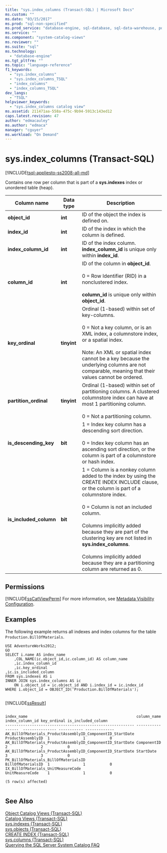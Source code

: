 ```yaml
---
title: "sys.index_columns (Transact-SQL) | Microsoft Docs"
ms.custom: ""
ms.date: "03/15/2017"
ms.prod: "sql-non-specified"
ms.prod_service: "database-engine, sql-database, sql-data-warehouse, pdw"
ms.service: ""
ms.component: "system-catalog-views"
ms.reviewer: ""
ms.suite: "sql"
ms.technology: 
  - "database-engine"
ms.tgt_pltfrm: ""
ms.topic: "language-reference"
f1_keywords: 
  - "sys.index_columns"
  - "sys.index_columns_TSQL"
  - "index_columns"
  - "index_columns_TSQL"
dev_langs: 
  - "TSQL"
helpviewer_keywords: 
  - "sys.index_columns catalog view"
ms.assetid: 211471aa-558a-475c-9b94-5913c143ed12
caps.latest.revision: 47
author: "edmacauley"
ms.author: "edmaca"
manager: "cguyer"
ms.workload: "On Demand"
---
```

# sys.index_columns (Transact-SQL)
[!INCLUDE[tsql-appliesto-ss2008-all-md](../../includes/tsql-appliesto-ss2008-all-md.md)]

  Contains one row per column that is part of a **sys.indexes** index or unordered table (heap).  
  
|Column name|Data type|Description|  
|-----------------|---------------|-----------------|  
|**object_id**|**int**|ID of the object the index is defined on.|  
|**index_id**|**int**|ID of the index in which the column is defined.|  
|**index_column_id**|**int**|ID of the index column. **index_column_id** is unique only within **index_id**.|  
|**column_id**|**int**|ID of the column in **object_id**.<br /><br /> 0 = Row Identifier (RID) in a nonclustered index.<br /><br /> **column_id** is unique only within **object_id**.|  
|**key_ordinal**|**tinyint**|Ordinal (1-based) within set of key-columns.<br /><br /> 0 = Not a key column, or is an XML index, a columnstore index, or a spatial index.<br /><br /> Note: An XML or spatial index cannot be a key because the underlying columns are not comparable, meaning that their values cannot be ordered.|  
|**partition_ordinal**|**tinyint**|Ordinal (1-based) within set of partitioning columns. A clustered columnstore index can have at most 1 partitioning column.<br /><br /> 0 = Not a partitioning column.|  
|**is_descending_key**|**bit**|1 = Index key column has a descending sort direction.<br /><br /> 0 = Index key column has an ascending sort direction, or the column is part of a columnstore or hash index.|  
|**is_included_column**|**bit**|1 = Column is a nonkey column added to the index by using the CREATE INDEX INCLUDE clause, or the column is part of a columnstore index.<br /><br /> 0 = Column is not an included column.<br /><br /> Columns implicitly added because they are part of the clustering key are not listed in **sys.index_columns**.<br /><br /> Columns implicitly added because they are a partitioning column are returned as 0.|  
  
## Permissions  
 [!INCLUDE[ssCatViewPerm](../../includes/sscatviewperm-md.md)] For more information, see [Metadata Visibility Configuration](../../relational-databases/security/metadata-visibility-configuration.md).  
  
## Examples  
 The following example returns all indexes and index columns for the table `Production.BillOfMaterials`.  
  
```  
USE AdventureWorks2012;  
GO  
SELECT i.name AS index_name  
    ,COL_NAME(ic.object_id,ic.column_id) AS column_name  
    ,ic.index_column_id  
    ,ic.key_ordinal  
,ic.is_included_column  
FROM sys.indexes AS i  
INNER JOIN sys.index_columns AS ic   
    ON i.object_id = ic.object_id AND i.index_id = ic.index_id  
WHERE i.object_id = OBJECT_ID('Production.BillOfMaterials');  
  
```  
  
 [!INCLUDE[ssResult](../../includes/ssresult-md.md)]  
  
```  
  
index_name                                                 column_name        index_column_id key_ordinal is_included_column  
---------------------------------------------------------- -----------------  --------------- ----------- -------------  
AK_BillOfMaterials_ProductAssemblyID_ComponentID_StartDate ProductAssemblyID  1               1           0  
AK_BillOfMaterials_ProductAssemblyID_ComponentID_StartDate ComponentID        2               2           0  
AK_BillOfMaterials_ProductAssemblyID_ComponentID_StartDate StartDate          3               3           0  
PK_BillOfMaterials_BillOfMaterialsID                       BillOfMaterialsID  1               1           0  
IX_BillOfMaterials_UnitMeasureCode                         UnitMeasureCode    1               1           0  
  
(5 row(s) affected)  
  
```  
  
## See Also  
 [Object Catalog Views &#40;Transact-SQL&#41;](../../relational-databases/system-catalog-views/object-catalog-views-transact-sql.md)   
 [Catalog Views &#40;Transact-SQL&#41;](../../relational-databases/system-catalog-views/catalog-views-transact-sql.md)   
 [sys.indexes &#40;Transact-SQL&#41;](../../relational-databases/system-catalog-views/sys-indexes-transact-sql.md)   
 [sys.objects &#40;Transact-SQL&#41;](../../relational-databases/system-catalog-views/sys-objects-transact-sql.md)   
 [CREATE INDEX &#40;Transact-SQL&#41;](../../t-sql/statements/create-index-transact-sql.md)   
 [sys.columns &#40;Transact-SQL&#41;](../../relational-databases/system-catalog-views/sys-columns-transact-sql.md)   
 [Querying the SQL Server System Catalog FAQ](../../relational-databases/system-catalog-views/querying-the-sql-server-system-catalog-faq.md)  
  
  
